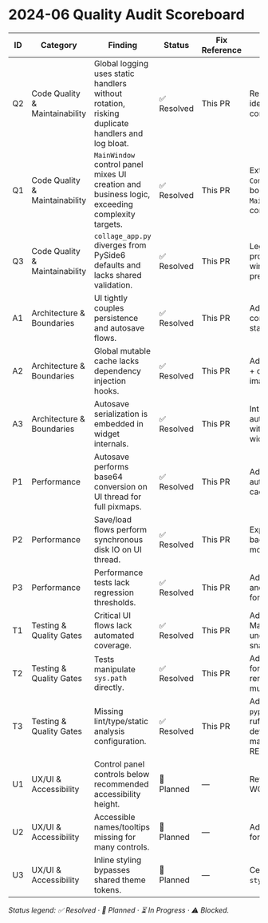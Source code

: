 # 2024-06 Quality Audit Scoreboard

| ID | Category | Finding | Status | Fix Reference | Notes |
| --- | --- | --- | --- | --- | --- |
| Q2 | Code Quality & Maintainability | Global logging uses static handlers without rotation, risking duplicate handlers and log bloat. | ✅ Resolved | This PR | Replaced `basicConfig` with idempotent rotating handler configuration. |
| Q1 | Code Quality & Maintainability | `MainWindow` control panel mixes UI creation and business logic, exceeding complexity targets. | ✅ Resolved | This PR | Extracted a reusable `ControlPanel` widget and bound signals from `MainWindow` to reduce controller complexity. |
| Q3 | Code Quality & Maintainability | `collage_app.py` diverges from PySide6 defaults and lacks shared validation. | ✅ Resolved | This PR | Legacy launcher now proxies to shared PySide6 window and validates CLI preload paths. |
| A1 | Architecture & Boundaries | UI tightly couples persistence and autosave flows. | ✅ Resolved | This PR | Added reusable session controller that mediates state/history outside the UI. |
| A2 | Architecture & Boundaries | Global mutable cache lacks dependency injection hooks. | ✅ Resolved | This PR | Added configurable factory + override context for the image cache. |
| A3 | Architecture & Boundaries | Autosave serialization is embedded in widget internals. | ✅ Resolved | This PR | Introduced dedicated autosave serializer module with dataclasses and widget integration. |
| P1 | Performance | Autosave performs base64 conversion on UI thread for full pixmaps. | ✅ Resolved | This PR | Added background autosave encoder that caches payloads per cell. |
| P2 | Performance | Save/load flows perform synchronous disk IO on UI thread. | ✅ Resolved | This PR | Export now streams via background worker with modal progress dialog. |
| P3 | Performance | Performance tests lack regression thresholds. | ✅ Resolved | This PR | Added baseline assertions and temp metrics capture for layout lookups. |
| T1 | Testing & Quality Gates | Critical UI flows lack automated coverage. | ✅ Resolved | This PR | Added headless MainWindow tests covering undo/redo and autosave snapshots. |
| T2 | Testing & Quality Gates | Tests manipulate `sys.path` directly. | ✅ Resolved | This PR | Added pytest configuration for pythonpath and removed per-test path mutations. |
| T3 | Testing & Quality Gates | Missing lint/type/static analysis configuration. | ✅ Resolved | This PR | Added shared `pyproject.toml` with ruff/black/isort/mypy/bandit defaults and documented mandatory commands in README. |
| U1 | UX/UI & Accessibility | Control panel controls below recommended accessibility height. | 🔧 Planned | — | Revisit sizing to meet WCAG targets. |
| U2 | UX/UI & Accessibility | Accessible names/tooltips missing for many controls. | 🔧 Planned | — | Add accessible metadata for actionable widgets. |
| U3 | UX/UI & Accessibility | Inline styling bypasses shared theme tokens. | 🔧 Planned | — | Centralize styling within `style.qss`/token helpers. |

_Status legend: ✅ Resolved · 🔧 Planned · ⏳ In Progress · ⚠️ Blocked._
